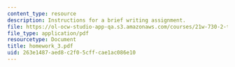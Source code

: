 ```yaml
---
content_type: resource
description: Instructions for a brief writing assignment.
file: https://ol-ocw-studio-app-qa.s3.amazonaws.com/courses/21w-730-2-the-creative-spark-fall-2004/263e1487aed8c2f05cffcae1ac086e10_homework_3.pdf
file_type: application/pdf
resourcetype: Document
title: homework_3.pdf
uid: 263e1487-aed8-c2f0-5cff-cae1ac086e10
---
```

